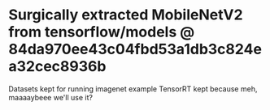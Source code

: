 # Surgically extracted MobileNetV2 from tensorflow/models @ 84da970ee43c04fbd53a1db3c824ea32cec8936b

Datasets kept for running imagenet example TensorRT kept because meh, maaaaybeee we'll use it?

